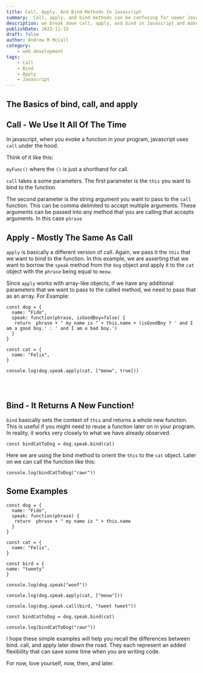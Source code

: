```yaml
---
title: Call, Apply, And Bind Methods In Javascript
summary:  Call, apply, and bind methods can be confusing for newer Javascript developers.  In this post, we break down Call, Apply, And Bind methods for newer Javascript developers.
description: we break down call, apply, and bind in Javascript and make sense of some simple use cases to help newer Javascript developers in their journey.
publishDate: 2023-11-15
draft: false
author: Andrew M McCall
category:
	- web development
tags:
	- Call 
	- Bind 
	- Apply
	- Javascript
---
```



## The Basics of bind, call, and apply

## Call - We Use It All Of The Time

In javascript, when you evoke a function in your program, javascript uses `call` under the hood. 

Think of it like this:

`myFunc()` where the `()` is just a shorthand for call.  

`call` takes a some parameters.  The first parameter is the `this` you want to bind to the function.  

The second parameter is the string argument you want to pass to the `call` function.  This can be comma delimited to accept multiple arguments.
These arguments can be passed into any method that you are calling that accepts arguments. In this case `phrase`

## Apply - Mostly The Same As Call

`apply` is basically a different version of call.  Again, we pass it the `this` that we want to bind to the function.  In this example, we are asserting that we want to borrow the  `speak` method from the `dog` object and apply it to the `cat` object with the `phrase` being equal to `meow`.

Since `apply` works with array-like objects, if we have any additional parameters that we want to pass to the called method, we need to pass that as an array. For Example:

```
const dog = {
  name: "Fido",
  speak: function(phrase, isGoodBoy=false) {
   return  phrase + " my name is " + this.name + (isGoodBoy ? ' and I am a good boy.' : ' and I am a bad boy.')
  }
}

const cat = {
  name: "Felix",
}

console.log(dog.speak.apply(cat, ["meow", true]))




```

## Bind - It Returns A New Function!

`bind` basically sets the context of `this` and returns a whole new function.  This is useful if you might need to reuse a function later on in your program.  In reality, it works very closely to what we have already observed.  

`const bindCatToDog = dog.speak.bind(cat)`

Here we are using the bind method to orient the `this` to the `cat` object.  Later on we can call the function like this:

`console.log(bindCatToDog("rawr"))`




## Some Examples


```
const dog = {
  name: "Fido",
  speak: function(phrase) {
   return  phrase + " my name is " + this.name
  }
}

const cat = {
  name: "Felix",
}

const bird = {
name: "tweety"
}

console.log(dog.speak("woof"))

console.log(dog.speak.apply(cat, ["meow"]))

console.log(dog.speak.call(bird, "tweet tweet"))

const bindCatToDog = dog.speak.bind(cat)

console.log(bindCatToDog("rawr"))
```


I hope these simple examples will help you recall the differences between bind. call, and apply later down the road.  They each represent an added flexibility that can save some time when you are writing code.  

For now, love yourself, now, then, and later.  

